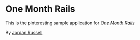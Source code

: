 # One Month Rails

This is the pinteresting sample application for
[*One Month Rails*](http://onemonthrails.com)

By [Jordan Russell](http://www.jordanwrussell.com)